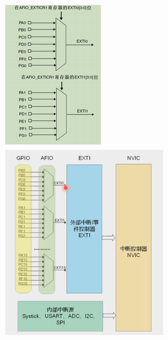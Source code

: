 ![image-20230202151939109](../../assets/image-20230202151939109.png)

![img](../../assets/00937839b59a4c039ee8ecb8a5136e3c.png)